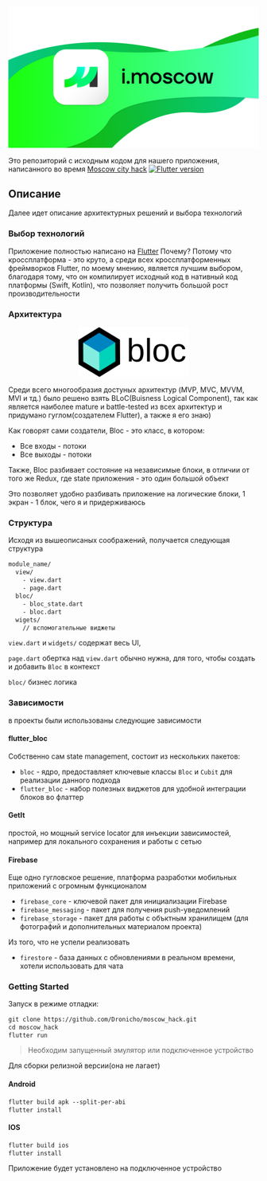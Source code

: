 ![App Logo][]

Это репозиторий с исходным кодом для нашего приложения, написанного во время [Moscow city hack](https://moscityhack.innoagency.ru)
[![Flutter version](https://img.shields.io/pypi/pyversions/ansicolortags.svg)](https://pypi.python.org/pypi/ansicolortags/)

## Описание

Далее идет описание архитектурных решений и выбора технологий

### Выбор технологий

Приложение полностью написано на [Flutter](https://flutter.dev)
Почему? Потому что кроссплатформа - это круто, а среди всех кроссплатформенных фреймворков Flutter, по моему мнению, является лучшим выбором,
благодаря тому, что он компилирует исходный код в нативный код платформы (Swift, Kotlin), что позволяет получить большой рост производительности

### Архитектура

<a href="https://bloclibrary.dev/#/">
  <p align="center">
    <img src="https://raw.githubusercontent.com/felangel/bloc/master/docs/assets/bloc_logo_full.png" height="100" alt="Bloc" />
  </p>
</a>
Среди всего многообразия достуных архитектур (MVP, MVC, MVVM, MVI и тд.) было решено взять BLoC(Buisness Logical Component), так как является наиболее mature и battle-tested из всех архитектур и придумано гуглом(создателем Flutter), а также я его знаю)

Как говорят сами создатели, Bloc - это класс, в котором:
* Все входы - потоки
* Все выходы - потоки

Также, Bloc разбивает состояние на независимые блоки, в отличии от того же Redux, где state приложения - это один большой объект

Это позволяет удобно разбивать приложение на логические блоки, 1 экран - 1 блок, чего я и придерживаюсь

### Структура
Исходя из вышеописаных соображений, получается следующая структура
```
module_name/
  view/
    - view.dart
    - page.dart
  bloc/
    - bloc_state.dart
    - bloc.dart
  wigets/
    // вспомогательные виджеты
```
`view.dart` и `widgets/` содержат весь UI,

`page.dart` обертка над `view.dart` обычно нужна, для того, чтобы создать и добавить `Bloc` в контекст

`bloc/` бизнес логика
### Зависимости
в проекты были использованы следующие зависимости

#### flutter_bloc
Собственно сам state management, состоит из нескольких пакетов:
* `bloc` - ядро, предоставляет ключевые классы `Bloc` и `Cubit` для реализации данного подхода
* `flutter_bloc` - набор полезных виджетов для удобной интеграции блоков во флаттер
#### GetIt
простой, но мощный service locator для инъекции зависимостей, например для локального сохранения и работы с сетью
#### Firebase
Еще одно гугловское решение, платформа разработки мобильных приложений с огромным функционалом
* `firebase_core` - ключевой пакет для инициализации Firebase
* `firebase_messaging` - пакет для получения push-уведомлений
* `firebase_storage` - пакет для работы с объктным хранилищем (для фотографий и дополнительных материалом проекта)

Из того, что не успели реализовать
* `firestore` - база данных с обновлениями в реальном времени, хотели использовать для чата

[app logo]: https://github.com/Dronicho/moscow_hack/blob/master/images/title.png
### Getting Started
Запуск в режиме отладки:
```
git clone https://github.com/Dronicho/moscow_hack.git
cd moscow_hack
flutter run
```
> Необходим запущенный эмулятор или подключенное устройство

Для сборки релизной версии(она не лагает)
#### Android
```
flutter build apk --split-per-abi
flutter install
```
#### IOS
```
flutter build ios
flutter install
```
Приложение будет установлено на подключенное устройство
